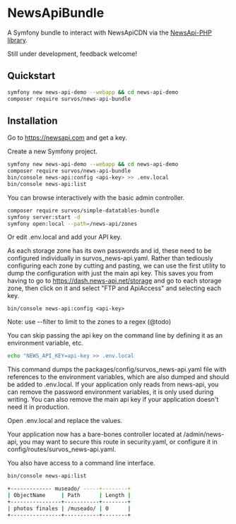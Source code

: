# NewsApiBundle

A Symfony bundle to interact with NewsApiCDN via the [NewsApi-PHP library](https://github.com/ToshY/NewsApiNet-PHP).

Still under development, feedback welcome!  

## Quickstart
```bash
symfony new news-api-demo --webapp && cd news-api-demo
composer require survos/news-api-bundle
```


## Installation

Go to https://newsapi.com and get a key.

Create a new Symfony project.

```bash
symfony new news-api-demo --webapp && cd news-api-demo
composer require survos/news-api-bundle
bin/console news-api:config <api-key> >> .env.local 
bin/console news-api:list
```

You can browse interactively with the basic admin controller.

```bash
composer require survos/simple-datatables-bundle
symfony server:start -d
symfony open:local --path=/news-api/zones
```

Or edit .env.local and add your API key.

As each storage zone has its own passwords and id, these need to be configured individually in survos_news-api.yaml.  Rather than tediously configuring each zone by cutting and pasting, we can use the first utility to dump the configuration with just the main api key.  This saves you from having to go to  https://dash.news-api.net/storage and go to each storage zone, then click on it and select "FTP and ApiAccess" and selecting each key.


```bin
bin/console news-api:config <api-key> 
```

Note: use --filter to limit to the zones to a regex (@todo)

You can skip passing the api key on the command line by defining it as an environment variable, etc.
```bash
echo "NEWS_API_KEY=api-key >> .env.local
```

This command dumps the packages/config/survos_news-api.yaml file with references to the environment variables, which are also dumped and should be added to .env.local.  If your application only reads from news-api, you can remove the password environment variables, it is only used during writing.  You can also remove the main api key if your application doesn't need it in production.

Open .env.local and replace the values.

Your application now has a bare-bones controller located at /admin/news-api, you may want to secure this route in security.yaml, or configure it in config/routes/survos_news-api.yaml.

You also have access to a command line interface.

```bash
bin/console news-api:list 
```

```bash
+------------- museado/ -----+--------+
| ObjectName     | Path      | Length |
+----------------+-----------+--------+
| photos finales | /museado/ | 0      |
+----------------+-----------+--------+


```

